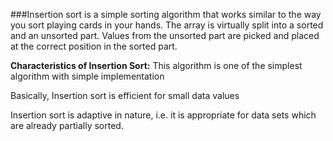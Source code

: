 ###Insertion sort is a simple sorting algorithm that works similar to the way you sort playing cards in your hands. The array is virtually split into a sorted and an unsorted part. Values from the unsorted part are picked and placed at the correct position in the sorted part.

**Characteristics of Insertion Sort:**
This algorithm is one of the simplest algorithm with simple implementation

Basically, Insertion sort is efficient for small data values

Insertion sort is adaptive in nature, i.e. it is appropriate for data sets which are already partially sorted.

